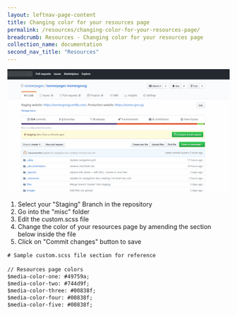 ```yaml
---
layout: leftnav-page-content
title: Changing color for your resources page
permalink: /resources/changing-color-for-your-resources-page/
breadcrumb: Resources - Changing color for your resources page
collection_name: documentation
second_nav_title: "Resources"
---
```

![How to change the colors for your resources page](/images/resources/changing-color-for-your-resources-page.gif)

1. Select your "Staging" Branch in the repository
2. Go into the "misc" folder
3. Edit the custom.scss file
4. Change the color of your resources page by amending the section below inside the file
5. Click on "Commit changes" button to save

```
# Sample custom.scss file section for reference

// Resources page colors
$media-color-one: #49759a;
$media-color-two: #744d9f;
$media-color-three: #00838f;
$media-color-four: #00838f;
$media-color-five: #00838f;
```
